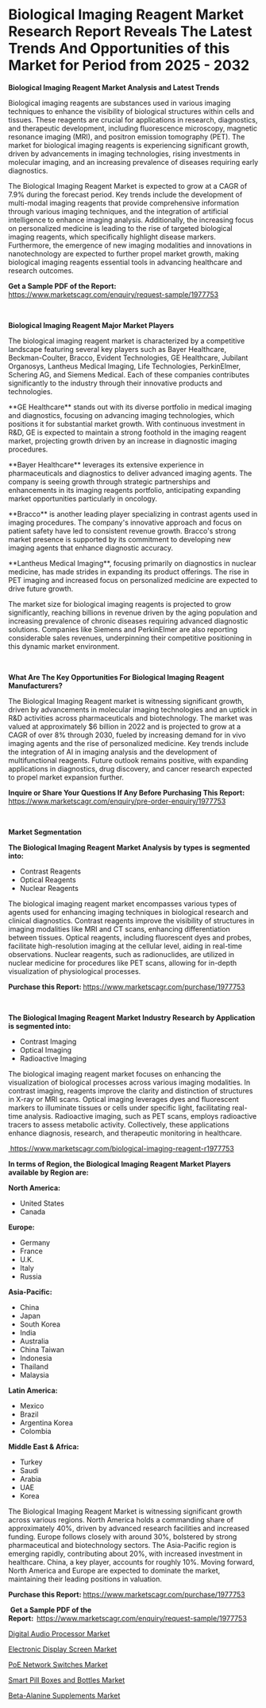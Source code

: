 <p><h1>Biological Imaging Reagent Market Research Report Reveals The Latest Trends And Opportunities of this Market for Period from 2025 - 2032</h1></p><p><strong>Biological Imaging Reagent Market Analysis and Latest Trends</strong></p>
<p><p>Biological imaging reagents are substances used in various imaging techniques to enhance the visibility of biological structures within cells and tissues. These reagents are crucial for applications in research, diagnostics, and therapeutic development, including fluorescence microscopy, magnetic resonance imaging (MRI), and positron emission tomography (PET). The market for biological imaging reagents is experiencing significant growth, driven by advancements in imaging technologies, rising investments in molecular imaging, and an increasing prevalence of diseases requiring early diagnostics. </p><p>The Biological Imaging Reagent Market is expected to grow at a CAGR of 7.9% during the forecast period. Key trends include the development of multi-modal imaging reagents that provide comprehensive information through various imaging techniques, and the integration of artificial intelligence to enhance imaging analysis. Additionally, the increasing focus on personalized medicine is leading to the rise of targeted biological imaging reagents, which specifically highlight disease markers. Furthermore, the emergence of new imaging modalities and innovations in nanotechnology are expected to further propel market growth, making biological imaging reagents essential tools in advancing healthcare and research outcomes.</p></p>
<p><strong>Get a Sample PDF of the Report:&nbsp;</strong> <a href="https://www.marketscagr.com/enquiry/request-sample/1977753?utm_campaign=1944&utm_medium=2&utm_source=Github&utm_content=ia&utm_term=09032025&utm_id=biological-imaging-reagent">https://www.marketscagr.com/enquiry/request-sample/1977753</a></p>
<p>&nbsp;</p>
<p><strong>Biological Imaging Reagent Major Market Players</strong></p>
<p><p>The biological imaging reagent market is characterized by a competitive landscape featuring several key players such as Bayer Healthcare, Beckman-Coulter, Bracco, Evident Technologies, GE Healthcare, Jubilant Organosys, Lantheus Medical Imaging, Life Technologies, PerkinElmer, Schering AG, and Siemens Medical. Each of these companies contributes significantly to the industry through their innovative products and technologies.</p><p>**GE Healthcare** stands out with its diverse portfolio in medical imaging and diagnostics, focusing on advancing imaging technologies, which positions it for substantial market growth. With continuous investment in R&D, GE is expected to maintain a strong foothold in the imaging reagent market, projecting growth driven by an increase in diagnostic imaging procedures.</p><p>**Bayer Healthcare** leverages its extensive experience in pharmaceuticals and diagnostics to deliver advanced imaging agents. The company is seeing growth through strategic partnerships and enhancements in its imaging reagents portfolio, anticipating expanding market opportunities particularly in oncology.</p><p>**Bracco** is another leading player specializing in contrast agents used in imaging procedures. The company's innovative approach and focus on patient safety have led to consistent revenue growth. Bracco's strong market presence is supported by its commitment to developing new imaging agents that enhance diagnostic accuracy.</p><p>**Lantheus Medical Imaging**, focusing primarily on diagnostics in nuclear medicine, has made strides in expanding its product offerings. The rise in PET imaging and increased focus on personalized medicine are expected to drive future growth.</p><p>The market size for biological imaging reagents is projected to grow significantly, reaching billions in revenue driven by the aging population and increasing prevalence of chronic diseases requiring advanced diagnostic solutions. Companies like Siemens and PerkinElmer are also reporting considerable sales revenues, underpinning their competitive positioning in this dynamic market environment.</p></p>
<p>&nbsp;</p>
<p><strong>What Are The Key Opportunities For Biological Imaging Reagent Manufacturers?</strong></p>
<p><p>The Biological Imaging Reagent market is witnessing significant growth, driven by advancements in molecular imaging technologies and an uptick in R&D activities across pharmaceuticals and biotechnology. The market was valued at approximately $6 billion in 2022 and is projected to grow at a CAGR of over 8% through 2030, fueled by increasing demand for in vivo imaging agents and the rise of personalized medicine. Key trends include the integration of AI in imaging analysis and the development of multifunctional reagents. Future outlook remains positive, with expanding applications in diagnostics, drug discovery, and cancer research expected to propel market expansion further.</p></p>
<p><strong>Inquire or Share Your Questions If Any Before Purchasing This Report:</strong> <a href="https://www.marketscagr.com/enquiry/pre-order-enquiry/1977753?utm_campaign=1944&utm_medium=2&utm_source=Github&utm_content=ia&utm_term=09032025&utm_id=biological-imaging-reagent">https://www.marketscagr.com/enquiry/pre-order-enquiry/1977753</a></p>
<p>&nbsp;</p>
<p><strong>Market Segmentation</strong></p>
<p><strong>The Biological Imaging Reagent Market Analysis by types is segmented into:</strong></p>
<p><ul><li>Contrast Reagents</li><li>Optical Reagents</li><li>Nuclear Reagents</li></ul></p>
<p><p>The biological imaging reagent market encompasses various types of agents used for enhancing imaging techniques in biological research and clinical diagnostics. Contrast reagents improve the visibility of structures in imaging modalities like MRI and CT scans, enhancing differentiation between tissues. Optical reagents, including fluorescent dyes and probes, facilitate high-resolution imaging at the cellular level, aiding in real-time observations. Nuclear reagents, such as radionuclides, are utilized in nuclear medicine for procedures like PET scans, allowing for in-depth visualization of physiological processes.</p></p>
<p><strong>Purchase this Report:&nbsp;</strong><a href="https://www.marketscagr.com/purchase/1977753?utm_campaign=1944&utm_medium=2&utm_source=Github&utm_content=ia&utm_term=09032025&utm_id=biological-imaging-reagent">https://www.marketscagr.com/purchase/1977753</a></p>
<p>&nbsp;</p>
<p><strong>The Biological Imaging Reagent Market Industry Research by Application is segmented into:</strong></p>
<p><ul><li>Contrast Imaging</li><li>Optical Imaging</li><li>Radioactive Imaging</li></ul></p>
<p><p>The biological imaging reagent market focuses on enhancing the visualization of biological processes across various imaging modalities. In contrast imaging, reagents improve the clarity and distinction of structures in X-ray or MRI scans. Optical imaging leverages dyes and fluorescent markers to illuminate tissues or cells under specific light, facilitating real-time analysis. Radioactive imaging, such as PET scans, employs radioactive tracers to assess metabolic activity. Collectively, these applications enhance diagnosis, research, and therapeutic monitoring in healthcare.</p></p>
<p><a href="https://www.marketscagr.com/biological-imaging-reagent-r1977753?utm_campaign=1944&utm_medium=2&utm_source=Github&utm_content=ia&utm_term=09032025&utm_id=biological-imaging-reagent">&nbsp;https://www.marketscagr.com/biological-imaging-reagent-r1977753</a></p>
<p><strong>In terms of Region, the Biological Imaging Reagent Market Players available by Region are:</strong></p>
<p>
    <p> <strong> North America: </strong>
        <ul>
            <li>United States</li>
            <li>Canada</li>
        </ul>
        </p> 
    <p> <strong> Europe: </strong>
        <ul>
            <li>Germany</li>
            <li>France</li>
            <li>U.K.</li>
            <li>Italy</li>
            <li>Russia</li>
        </ul>
        </p> 
    <p> <strong> Asia-Pacific: </strong>
        <ul>
            <li>China</li>
            <li>Japan</li>
            <li>South Korea</li>
            <li>India</li>
            <li>Australia</li>
            <li>China Taiwan</li>
            <li>Indonesia</li>
            <li>Thailand</li>
            <li>Malaysia</li>
        </ul>
        </p> 
    <p> <strong> Latin America: </strong>
        <ul>
            <li>Mexico</li>
            <li>Brazil</li>
            <li>Argentina Korea</li>
            <li>Colombia</li>
        </ul>
        </p> 
    <p> <strong> Middle East & Africa: </strong>
        <ul>
            <li>Turkey</li>
            <li>Saudi</li>
            <li>Arabia</li>
            <li>UAE</li>
            <li>Korea</li>
        </ul>
    </p>
    </p>
<p><p>The Biological Imaging Reagent Market is witnessing significant growth across various regions. North America holds a commanding share of approximately 40%, driven by advanced research facilities and increased funding. Europe follows closely with around 30%, bolstered by strong pharmaceutical and biotechnology sectors. The Asia-Pacific region is emerging rapidly, contributing about 20%, with increased investment in healthcare. China, a key player, accounts for roughly 10%. Moving forward, North America and Europe are expected to dominate the market, maintaining their leading positions in valuation.</p></p>
<p><strong>Purchase this Report: </strong><a href="https://www.marketscagr.com/purchase/1977753?utm_campaign=1944&utm_medium=2&utm_source=Github&utm_content=ia&utm_term=09032025&utm_id=biological-imaging-reagent">https://www.marketscagr.com/purchase/1977753</a></p>
<p>&nbsp;<strong>Get a Sample PDF of the Report:&nbsp;&nbsp;</strong><a href="https://www.marketscagr.com/enquiry/request-sample/1977753?utm_campaign=1944&utm_medium=2&utm_source=Github&utm_content=ia&utm_term=09032025&utm_id=biological-imaging-reagent">https://www.marketscagr.com/enquiry/request-sample/1977753</a></p>
<p><strong></strong></p>
<p><p><a href="https://www.linkedin.com/pulse/revenue-analysis-forecast-digital-audio-processor-market-4gzve?utm_campaign=1944&utm_medium=2&utm_source=Github&utm_content=ia&utm_term=09032025&utm_id=biological-imaging-reagent">Digital Audio Processor Market</a></p><p><a href="https://www.linkedin.com/pulse/electronic-display-screen-industry-analysis-report-yqj1e?utm_campaign=1944&utm_medium=2&utm_source=Github&utm_content=ia&utm_term=09032025&utm_id=biological-imaging-reagent">Electronic Display Screen Market</a></p><p><a href="https://www.linkedin.com/pulse/forecasted-growth-key-players-poe-network-switches-cu29e?utm_campaign=1944&utm_medium=2&utm_source=Github&utm_content=ia&utm_term=09032025&utm_id=biological-imaging-reagent">PoE Network Switches Market</a></p><p><a href="https://github.com/boysabotzoc/Market-Research-Report-List-1/blob/main/smart-pill-boxes-and-bottles-market.md?utm_campaign=1944&utm_medium=2&utm_source=Github&utm_content=ia&utm_term=09032025&utm_id=biological-imaging-reagent">Smart Pill Boxes and Bottles Market</a></p><p><a href="https://github.com/jhamygunler/Market-Research-Report-List-1/blob/main/beta-alanine-supplements-market.md?utm_campaign=1944&utm_medium=2&utm_source=Github&utm_content=ia&utm_term=09032025&utm_id=biological-imaging-reagent">Beta-Alanine Supplements Market</a></p></p>